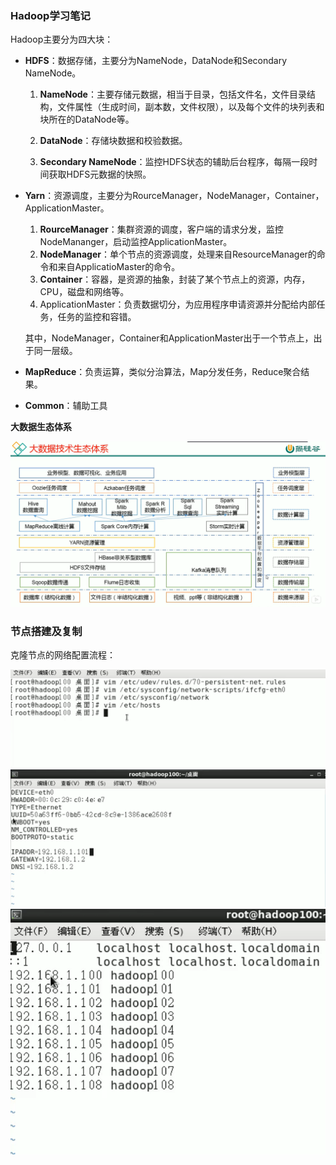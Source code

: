 ### Hadoop学习笔记
Hadoop主要分为四大块：
- **HDFS**：数据存储，主要分为NameNode，DataNode和Secondary NameNode。
    1. **NameNode**：主要存储元数据，相当于目录，包括文件名，文件目录结构，文件属性（生成时间，副本数，文件权限），以及每个文件的块列表和块所在的DataNode等。

    2. **DataNode**：存储块数据和校验数据。
    3. **Secondary NameNode**：监控HDFS状态的辅助后台程序，每隔一段时间获取HDFS元数据的快照。
- **Yarn**：资源调度，主要分为RourceManager，NodeManager，Container，ApplicationMaster。
    1. **RourceManager**：集群资源的调度，客户端的请求分发，监控NodeMananger，启动监控ApplicationMaster。
    2. **NodeManager**：单个节点的资源调度，处理来自ResourceManager的命令和来自ApplicatioMaster的命令。
    3. **Container**：容器，是资源的抽象，封装了某个节点上的资源，内存，CPU，磁盘和网络等。
    4. ApplicationMaster：负责数据切分，为应用程序申请资源并分配给内部任务，任务的监控和容错。

    其中，NodeManager，Container和ApplicationMaster出于一个节点上，出于同一层级。
- **MapReduce**：负责运算，类似分治算法，Map分发任务，Reduce聚合结果。
- **Common**：辅助工具

**大数据生态体系**

![大数据生态体系](../pic/hadoop/大数据生态体系.png)

### 节点搭建及复制

克隆节点的网络配置流程：

![克隆节点](../pic/hadoop/克隆节点.png)
![克隆修改ip](../pic/hadoop/克隆修改ip.png)
![ip匹配](../pic/hadoop/ip匹配.png)
